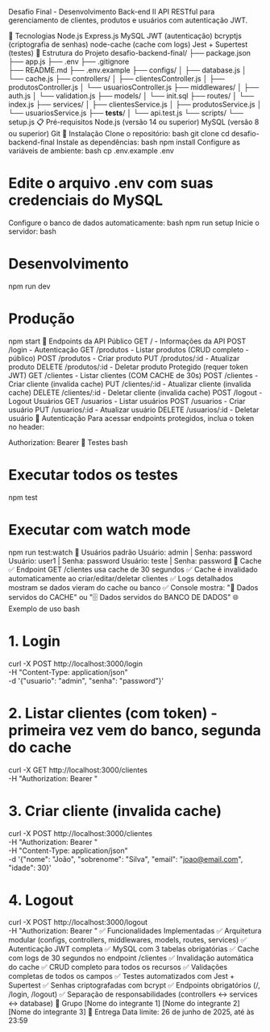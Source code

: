 Desafio Final - Desenvolvimento Back-end II
API RESTful para gerenciamento de clientes, produtos e usuários com autenticação JWT.

🚀 Tecnologias
Node.js
Express.js
MySQL
JWT (autenticação)
bcryptjs (criptografia de senhas)
node-cache (cache com logs)
Jest + Supertest (testes)
📁 Estrutura do Projeto
desafio-backend-final/
├── package.json
├── app.js
├── .env
├── .gitignore  
├── README.md
├── .env.example
├── configs/
│   ├── database.js
│   └── cache.js
├── controllers/
│   ├── clientesController.js
│   ├── produtosController.js
│   └── usuariosController.js
├── middlewares/
│   ├── auth.js
│   └── validation.js
├── models/
│   └── init.sql
├── routes/
│   └── index.js
├── services/
│   ├── clientesService.js
│   ├── produtosService.js
│   └── usuariosService.js
├── __tests__/
│   └── api.test.js
└── scripts/
    └── setup.js
📋 Pré-requisitos
Node.js (versão 14 ou superior)
MySQL (versão 8 ou superior)
Git
🔧 Instalação
Clone o repositório:
bash
git clone <url-do-repositorio>
cd desafio-backend-final
Instale as dependências:
bash
npm install
Configure as variáveis de ambiente:
bash
cp .env.example .env
# Edite o arquivo .env com suas credenciais do MySQL
Configure o banco de dados automaticamente:
bash
npm run setup
Inicie o servidor:
bash
# Desenvolvimento
npm run dev

# Produção
npm start
📡 Endpoints da API
Público
GET / - Informações da API
POST /login - Autenticação
GET /produtos - Listar produtos (CRUD completo - público)
POST /produtos - Criar produto
PUT /produtos/:id - Atualizar produto
DELETE /produtos/:id - Deletar produto
Protegido (requer token JWT)
GET /clientes - Listar clientes (COM CACHE de 30s)
POST /clientes - Criar cliente (invalida cache)
PUT /clientes/:id - Atualizar cliente (invalida cache)
DELETE /clientes/:id - Deletar cliente (invalida cache)
POST /logout - Logout
Usuários
GET /usuarios - Listar usuários
POST /usuarios - Criar usuário
PUT /usuarios/:id - Atualizar usuário
DELETE /usuarios/:id - Deletar usuário
🔐 Autenticação
Para acessar endpoints protegidos, inclua o token no header:

Authorization: Bearer <seu-token-jwt>
🧪 Testes
bash
# Executar todos os testes
npm test

# Executar com watch mode
npm run test:watch
📝 Usuários padrão
Usuário: admin | Senha: password
Usuário: user1 | Senha: password
Usuário: teste | Senha: password
💾 Cache
✅ Endpoint GET /clientes usa cache de 30 segundos
✅ Cache é invalidado automaticamente ao criar/editar/deletar clientes
✅ Logs detalhados mostram se dados vieram do cache ou banco
✅ Console mostra: "🎯 Dados servidos do CACHE" ou "🗄️ Dados servidos do BANCO DE DADOS"
🌐 Exemplo de uso
bash
# 1. Login
curl -X POST http://localhost:3000/login \
  -H "Content-Type: application/json" \
  -d '{"usuario": "admin", "senha": "password"}'

# 2. Listar clientes (com token) - primeira vez vem do banco, segunda do cache
curl -X GET http://localhost:3000/clientes \
  -H "Authorization: Bearer <token>"

# 3. Criar cliente (invalida cache)
curl -X POST http://localhost:3000/clientes \
  -H "Authorization: Bearer <token>" \
  -H "Content-Type: application/json" \
  -d '{"nome": "João", "sobrenome": "Silva", "email": "joao@email.com", "idade": 30}'

# 4. Logout
curl -X POST http://localhost:3000/logout \
  -H "Authorization: Bearer <token>"
✅ Funcionalidades Implementadas
✅ Arquitetura modular (configs, controllers, middlewares, models, routes, services)
✅ Autenticação JWT completa
✅ MySQL com 3 tabelas obrigatórias
✅ Cache com logs de 30 segundos no endpoint /clientes
✅ Invalidação automática do cache
✅ CRUD completo para todos os recursos
✅ Validações completas de todos os campos
✅ Testes automatizados com Jest + Supertest
✅ Senhas criptografadas com bcrypt
✅ Endpoints obrigatórios (/, /login, /logout)
✅ Separação de responsabilidades (controllers ↔ services ↔ database)
👥 Grupo
[Nome do integrante 1]
[Nome do integrante 2]
[Nome do integrante 3]
📅 Entrega
Data limite: 26 de junho de 2025, até às 23:59

